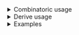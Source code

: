 <details>
<summary style="display: list-item;">Combinatoric usage</summary>

```no_run
# use bpaf::*;
#[derive(Debug, Clone)]
# #[allow(dead_code)]
pub struct Options {
    jobs: usize,
}
pub fn options() -> OptionParser<Options> {
    let jobs = long("jobs")
        .help("Number of jobs")
        .argument("JOBS")
        .fallback(42)
        .display_fallback();
    construct!(Options { jobs }).to_options()
}
```

</details>
<details>
<summary style="display: list-item;">Derive usage</summary>

```no_run
# use bpaf::*;
#[derive(Debug, Clone, Bpaf)]
#[bpaf(options)]
# #[allow(dead_code)]
pub struct Options {
    /// Number of jobs
    #[bpaf(argument("JOBS"), fallback(42), display_fallback)]
    jobs: usize,
}
```

</details>
<details>
<summary style="display: list-item;">Examples</summary>


Allows you to specify a default value used when argument is not specified
```console
% app 
Options { jobs: 42 }
```

If value is present - fallback value is ignored
```console
% app --jobs 10
Options { jobs: 10 }
```

Parsing errors are preserved and preserved to user
```console
% app --jobs ten
Couldn't parse "ten": invalid digit found in string
```

`bpaf` encases parsers with fallback value in usage with `[]`
```console
% app --help
Usage: [--jobs JOBS]

Available options:
        --jobs <JOBS>  Number of jobs
                       [default: 42]
    -h, --help         Prints help information
```

</details>
